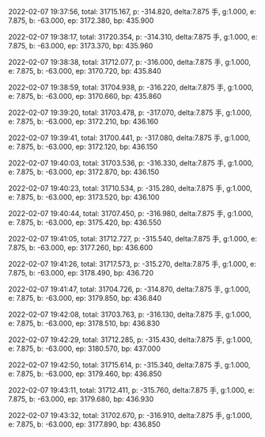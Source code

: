 2022-02-07 19:37:56, total: 31715.167, p: -314.820, delta:7.875 手, g:1.000, e: 7.875, b: -63.000, ep: 3172.380, bp: 435.900

2022-02-07 19:38:17, total: 31720.354, p: -314.310, delta:7.875 手, g:1.000, e: 7.875, b: -63.000, ep: 3173.370, bp: 435.960

2022-02-07 19:38:38, total: 31712.077, p: -316.000, delta:7.875 手, g:1.000, e: 7.875, b: -63.000, ep: 3170.720, bp: 435.840

2022-02-07 19:38:59, total: 31704.938, p: -316.220, delta:7.875 手, g:1.000, e: 7.875, b: -63.000, ep: 3170.660, bp: 435.860

2022-02-07 19:39:20, total: 31703.478, p: -317.070, delta:7.875 手, g:1.000, e: 7.875, b: -63.000, ep: 3172.210, bp: 436.160

2022-02-07 19:39:41, total: 31700.441, p: -317.080, delta:7.875 手, g:1.000, e: 7.875, b: -63.000, ep: 3172.120, bp: 436.150

2022-02-07 19:40:03, total: 31703.536, p: -316.330, delta:7.875 手, g:1.000, e: 7.875, b: -63.000, ep: 3172.870, bp: 436.150

2022-02-07 19:40:23, total: 31710.534, p: -315.280, delta:7.875 手, g:1.000, e: 7.875, b: -63.000, ep: 3173.520, bp: 436.100

2022-02-07 19:40:44, total: 31707.450, p: -316.980, delta:7.875 手, g:1.000, e: 7.875, b: -63.000, ep: 3175.420, bp: 436.550

2022-02-07 19:41:05, total: 31712.727, p: -315.540, delta:7.875 手, g:1.000, e: 7.875, b: -63.000, ep: 3177.260, bp: 436.600

2022-02-07 19:41:26, total: 31717.573, p: -315.270, delta:7.875 手, g:1.000, e: 7.875, b: -63.000, ep: 3178.490, bp: 436.720

2022-02-07 19:41:47, total: 31704.726, p: -314.870, delta:7.875 手, g:1.000, e: 7.875, b: -63.000, ep: 3179.850, bp: 436.840

2022-02-07 19:42:08, total: 31703.763, p: -316.130, delta:7.875 手, g:1.000, e: 7.875, b: -63.000, ep: 3178.510, bp: 436.830

2022-02-07 19:42:29, total: 31712.285, p: -315.430, delta:7.875 手, g:1.000, e: 7.875, b: -63.000, ep: 3180.570, bp: 437.000

2022-02-07 19:42:50, total: 31715.614, p: -315.340, delta:7.875 手, g:1.000, e: 7.875, b: -63.000, ep: 3179.460, bp: 436.850

2022-02-07 19:43:11, total: 31712.411, p: -315.760, delta:7.875 手, g:1.000, e: 7.875, b: -63.000, ep: 3179.680, bp: 436.930

2022-02-07 19:43:32, total: 31702.670, p: -316.910, delta:7.875 手, g:1.000, e: 7.875, b: -63.000, ep: 3177.890, bp: 436.850